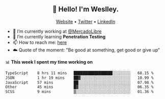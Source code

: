 <h2 align="center">👋 Hello! I'm Weslley.</h2>
<p align="center">
  <a href="http://weslleyneri.com.br">Website</a> •
  <a href="https://twitter.com/Weslley_Neri">Twitter</a> •
  <a href="https://www.linkedin.com/in/weslley-neri-3658908b">LinkedIn</a>
</p>


- 🔭 I’m currently working at [@MercadoLibre](https://github.com/mercadolibre)
- 🌱 I’m currently learning **Penetration Testing**
- 📫 How to reach me: [here](mailto:weslley39@gmail.com)
- ☁️ Quote of the moment: "Be good at something, get good or give up"

📊 **This week I spent my time working on**
<!--START_SECTION:waka-->

```txt
TypeScript    8 hrs 11 mins   █████████████████░░░░░░░░   68.15 %
JSON          1 hr 19 mins    ██▓░░░░░░░░░░░░░░░░░░░░░░   10.99 %
JavaScript    57 mins         ██░░░░░░░░░░░░░░░░░░░░░░░   07.98 %
Other         45 mins         █▓░░░░░░░░░░░░░░░░░░░░░░░   06.35 %
SCSS          9 mins          ▒░░░░░░░░░░░░░░░░░░░░░░░░   01.36 %
```

<!--END_SECTION:waka-->

<!-- Inspired by https://github.com/gruselhaus/gruselhaus -->